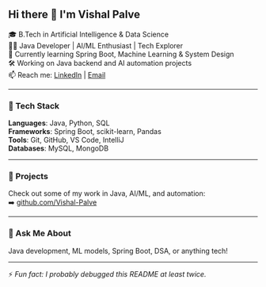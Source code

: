 ## Hi there 👋 I'm Vishal Palve

🎓 B.Tech in Artificial Intelligence & Data Science  
👨‍💻 Java Developer | AI/ML Enthusiast | Tech Explorer  
🌱 Currently learning Spring Boot, Machine Learning & System Design  
🛠️ Working on Java backend and AI automation projects  
📫 Reach me: [LinkedIn]([(https://www.linkedin.com/in/vishal-palve-5494ba247)]) | [Email](vishalpalve1011@gmail.com)

---

### 🧰 Tech Stack  
**Languages**: Java, Python, SQL  
**Frameworks**: Spring Boot, scikit-learn, Pandas  
**Tools**: Git, GitHub, VS Code, IntelliJ  
**Databases**: MySQL, MongoDB

---

### 🚀 Projects  
Check out some of my work in Java, AI/ML, and automation:  
➡️ [github.com/Vishal-Palve](https://github.com/Vishal-Palve)

---

### 💬 Ask Me About  
Java development, ML models, Spring Boot, DSA, or anything tech!

---

⚡ *Fun fact: I probably debugged this README at least twice.*
